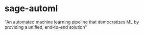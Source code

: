# sage-automl
"An automated machine learning pipeline that democratizes ML by providing a unified, end-to-end solution"

